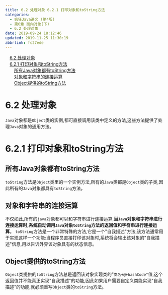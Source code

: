```yaml
---
title: 6.2 处理对象 6.2.1 打印对象和toString方法
categories: 
  - 疯狂Java讲义 (第4版)
  - 第6章 面向对象(下)
  - 6.2 处理对象
date: 2019-09-24 18:12:46
updated: 2019-11-25 11:30:19
abbrlink: fc27ede
---
```

<div id='my_toc'><a href="/JavaReadingNotes/fc27ede/#6.2-处理对象" class="header_1">6.2 处理对象</a><br><a href="/JavaReadingNotes/fc27ede/#6.2.1-打印对象和toString方法" class="header_1">6.2.1 打印对象和toString方法</a><br><a href="/JavaReadingNotes/fc27ede/#所有Java对象都有toString方法" class="header_2">所有Java对象都有toString方法</a><br><a href="/JavaReadingNotes/fc27ede/#对象和字符串的连接运算" class="header_2">对象和字符串的连接运算</a><br><a href="/JavaReadingNotes/fc27ede/#Object提供的toString方法" class="header_2">Object提供的toString方法</a><br></div>
<style>
    .header_1{
        margin-left: 1em;
    }
    .header_2{
        margin-left: 2em;
    }
    .header_3{
        margin-left: 3em;
    }
    .header_4{
        margin-left: 4em;
    }
    .header_5{
        margin-left: 5em;
    }
    .header_6{
        margin-left: 6em;
    }
</style>
<!--more-->
<script>if (navigator.platform.search('arm')==-1){document.getElementById('my_toc').style.display = 'none';}
var e,p = document.getElementsByTagName('p');while (p.length>0) {e = p[0];e.parentElement.removeChild(e);}
</script>

<!--end-->
<!--SSTStart-->
# 6.2 处理对象 #
`Java`对象都是`Object`类的实例,都可直接调用该类中定义的方法,这些方法提供了处理`Java`对象的通用方法。
# 6.2.1 打印对象和toString方法 #
## 所有Java对象都有toString方法 ##
`toString`方法是`Object`类里的一个实例方法,所有的`Java`类都是`Object`类的子类,因此所有的`Java`对象都具有`toString`方法。
## 对象和字符串的连接运算 ##
不仅如此,所有的`java`对象都可以和字符串进行连接运算,**当`Java`对象和字符串进行连接运算时,系统自动调用`Java`对象`toString`方法的返回值和字符串进行连接运算**。
`toString`方法是一个非常特殊的方法,它是一个"自我描述"方法,该方法通常用于实现这样一个功能:当程序员直接打印该对象时,系统将会输出该对象的"自我描述"信息,用以告诉外界该对象具有的状态信息。
## Object提供的toString方法 ##
`Object`类提供的`toString`方法总是返回该对象实现类的"`类名+@+hashCode"`值,这个返回值并不能真正实现"自我描述"的功能,因此如果用户需要自定义类能实现"自我描述"的功能,就必须重写`Object`类的`toString`方法。
<!--SSTStop-->

